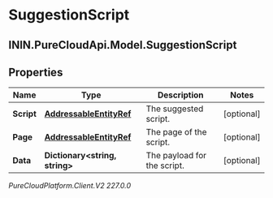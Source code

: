 # SuggestionScript

## ININ.PureCloudApi.Model.SuggestionScript

## Properties

|Name | Type | Description | Notes|
|------------ | ------------- | ------------- | -------------|
| **Script** | [**AddressableEntityRef**](AddressableEntityRef) | The suggested script. | [optional] |
| **Page** | [**AddressableEntityRef**](AddressableEntityRef) | The page of the script. | [optional] |
| **Data** | **Dictionary&lt;string, string&gt;** | The payload for the script. | [optional] |



_PureCloudPlatform.Client.V2 227.0.0_
